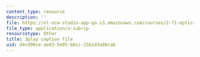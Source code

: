 ```yaml
---
content_type: resource
description: ''
file: https://ol-ocw-studio-app-qa.s3.amazonaws.com/courses/2-71-optics-spring-2009/d4cd90ceaed35e95b6cc25b1d3a86cab_Q84-DIyl5wQ.vtt
file_type: application/x-subrip
resourcetype: Other
title: 3play caption file
uid: d4cd90ce-aed3-5e95-b6cc-25b1d3a86cab
---
```

